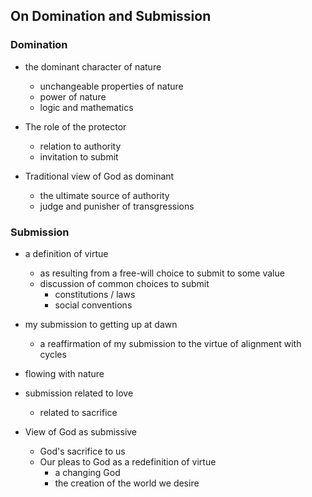 ## On Domination and Submission

### Domination

- the dominant character of nature
    - unchangeable properties of nature
    - power of nature
    - logic and mathematics

- The role of the protector
    - relation to authority
    - invitation to submit

- Traditional view of God as dominant
    - the ultimate source of authority
    - judge and punisher of transgressions

### Submission

- a definition of virtue
    - as resulting from a free-will choice to submit to some value
    - discussion of common choices to submit
        - constitutions / laws
        - social conventions
- my submission to getting up at dawn
    - a reaffirmation of my submission to the virtue of alignment with cycles
- flowing with nature
- submission related to love
    - related to sacrifice

- View of God as submissive
    - God's sacrifice to us
    - Our pleas to God as a redefinition of virtue
        - a changing God
        - the creation of the world we desire
